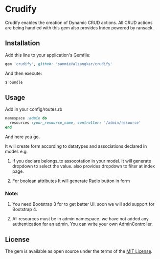 # Crudify
Crudify enables the creation of Dynamic CRUD actions. All CRUD actions are being handled with this gem also provides Index powered by ransack.

## Installation
Add this line to your application's Gemfile:

```ruby
gem 'crudify', github: 'sammieValsangkar/crudify'
```

And then execute:
```bash
$ bundle
```


## Usage

Add in your config/routes.rb

```ruby
namespace :admin do
  resources :your_resource_name, controller: '/admin/resource'
end
```
And here you go.

It will create form according to datatypes and associations declared in model.
e.g.
1. If you declare belongs_to assocotation in your model.
It will generate dropdown to select the value. also provides dropdown to filter at index page.

2. For boolean attributes It will generate Radio button in form

### Note:
  1. You need Bootstrap 3 for to get better UI. soon we will add support for Bootstrap 4.
  
  2. All resources must be in admin namespace. we have not added any authentication for an admin. You can write your own             AdminController.
  
## License
The gem is available as open source under the terms of the [MIT License](https://opensource.org/licenses/MIT).
